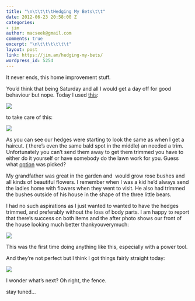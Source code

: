 ```yaml
---
title: "\n\t\t\t\tHedging My Bets\t\t"
date: 2012-06-23 20:58:00 Z
categories:
- jim
author: macseek@gmail.com
comments: true
excerpt: "\n\t\t\t\t\t\t"
layout: post
link: https://jim.am/hedging-my-bets/
wordpress_id: 5254
---
```


It never ends, this home improvement stuff.




You’d think that being Saturday and all I would get a day off for good behaviour but nope. Today I used [this](http://www.amazon.com/gp/product/B0012FRZFU/ref=as_li_ss_tl?ie=UTF8&tag=ramseeker-20&linkCode=as2&camp=1789&creative=390957&creativeASIN=B0012FRZFU):




[![](http://jim.am/images/2012/06/trimmer.png)](http://jim.am/hedging-my-bets/trimmer/)




to take care of this:




[![](http://jim.am/images/2012/06/before1.png)](http://jim.am/hedging-my-bets/before-3/)




As you can see our hedges were starting to look the same as when I get a haircut. ( there’s even the same bald spot in the middle) an needed a trim. Unfortunately you can’t send them away to get them trimmed you have to either do it yourself or have somebody do the lawn work for you. Guess what [option](http://jim.am/how-to-save-600-a-year-on-lawn-care/) was picked?




My grandfather was great in the garden and  would grow rose bushes and all kinds of beautiful flowers. I remember when I was a kid he’d always send the ladies home with flowers when they went to visit. He also had trimmed the bushes outside of his house in the shape of the three little bears.




I had no such aspirations as I just wanted to wanted to have the hedges trimmed, and preferably without the loss of body parts. I am happy to report that there’s success on both items and the after photo shows our front of the house looking much better thankyouverymuch:




[![](http://jim.am/images/2012/06/after.png)](http://jim.am/hedging-my-bets/after-2/)




This was the first time doing anything like this, especially with a power tool.




And they’re not perfect but I think I got things fairly straight today:




[![](http://jim.am/images/2012/06/closetrim.png)](http://jim.am/hedging-my-bets/closetrim/)




I wonder what’s next? Oh right, the fence.




stay tuned…




 




 


		
